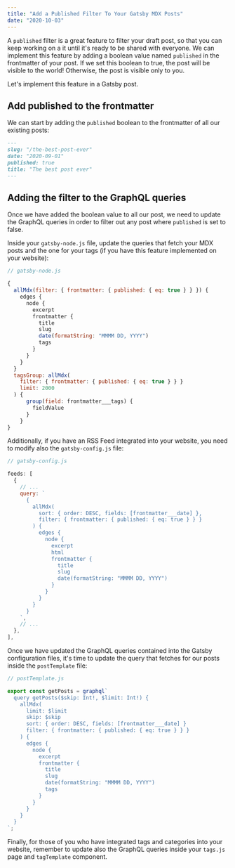```yaml
---
title: "Add a Published Filter To Your Gatsby MDX Posts"
date: "2020-10-03"
---
```


A `published` filter is a great feature to filter your draft post, so that you can keep working on a it until it's ready to be shared with everyone.
We can implement this feature by adding a boolean value named `published` in the frontmatter of your post.
If we set this boolean to true, the post will be visible to the world! Otherwise, the post is visible only to you.

Let's implement this feature in a Gatsby post.

## Add published to the frontmatter

We can start by adding the `published` boolean to the frontmatter of all our existing posts:

```markdown
---
slug: "/the-best-post-ever"
date: "2020-09-01"
published: true
title: "The best post ever"
---
```

## Adding the filter to the GraphQL queries

Once we have added the boolean value to all our post, we need to update the GraphQL queries in order to filter out any post where `published` is set to false.

Inside your `gatsby-node.js` file, update the queries that fetch your MDX posts and the one for your tags (if you have this feature implemented on your website):

```js
// gatsby-node.js

{
  allMdx(filter: { frontmatter: { published: { eq: true } } }) {
    edges {
      node {
        excerpt
        frontmatter {
          title
          slug
          date(formatString: "MMMM DD, YYYY")
          tags
        }
      }
    }
  }
  tagsGroup: allMdx(
    filter: { frontmatter: { published: { eq: true } } }
    limit: 2000
  ) {
      group(field: frontmatter___tags) {
        fieldValue
      }
    }
}
```

Additionally, if you have an RSS Feed integrated into your website, you need to modify also the `gatsby-config.js` file:

```js
// gatsby-config.js

feeds: [
  {
    // ...
    query: `
      {
        allMdx(
          sort: { order: DESC, fields: [frontmatter___date] },
          filter: { frontmatter: { published: { eq: true } } }
        ) {
          edges {
            node {
              excerpt
              html
              frontmatter {
                title
                slug
                date(formatString: "MMMM DD, YYYY")
              }
            }
          }
        }
      }
    `,
    // ...
  },
],
```

Once we have updated the GraphQL queries contained into the Gatsby configuration files, it's time to update the query that fetches for our posts inside the `postTemplate` file:

```js
// postTemplate.js

export const getPosts = graphql`
  query getPosts($skip: Int!, $limit: Int!) {
    allMdx(
      limit: $limit
      skip: $skip
      sort: { order: DESC, fields: [frontmatter___date] }
      filter: { frontmatter: { published: { eq: true } } }
    ) {
      edges {
        node {
          excerpt
          frontmatter {
            title
            slug
            date(formatString: "MMMM DD, YYYY")
            tags
          }
        }
      }
    }
  }
`;
```

Finally, for those of you who have integrated tags and categories into your website, remember to update also the GraphQL queries inside your `tags.js` page and `tagTemplate` component.

